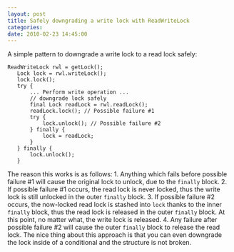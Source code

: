 ```yaml
---
layout: post
title: Safely downgrading a write lock with ReadWriteLock
categories: 
date: 2010-02-23 14:45:00
---
```

 A simple pattern to downgrade a write lock to a read lock safely:

    ReadWriteLock rwl = getLock();
       Lock lock = rwl.writeLock();
       lock.lock();
       try {
           ... Perform write operation ...
           // downgrade lock safely
           final Lock readLock = rwl.readLock();
           readLock.lock(); // Possible failure #1
           try {
               lock.unlock(); // Possible failure #2
           } finally {
               lock = readLock;
           }
       } finally {
           lock.unlock();
       }

The reason this works is as follows: 1. Anything which fails before possible failure #1 will cause the original lock to unlock, due to the `finally` block. 2. If possible failure #1 occurs, the read lock is never locked, thus the write lock is still unlocked in the outer `finally` block. 3. If possible failure #2 occurs, the now-locked read lock is stashed into `lock` thanks to the inner `finally` block, thus the read lock is released in the outer `finally` block. At this point, no matter what, the write lock is released. 4. Any failure after possible failure #2 will cause the outer `finally` block to release the read lock. The nice thing about this approach is that you can even downgrade the lock inside of a conditional and the structure is not broken.